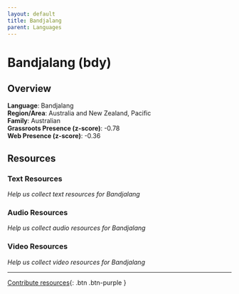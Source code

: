 ```yaml
---
layout: default
title: Bandjalang
parent: Languages
---
```


# Bandjalang (bdy)

## Overview

**Language**: Bandjalang  
**Region/Area**: Australia and New Zealand, Pacific  
**Family**: Australian  
**Grassroots Presence (z-score)**: -0.78  
**Web Presence (z-score)**: -0.36  

## Resources

### Text Resources
*Help us collect text resources for Bandjalang*

### Audio Resources
*Help us collect audio resources for Bandjalang*

### Video Resources
*Help us collect video resources for Bandjalang*

---

[Contribute resources](https://forms.office.com/e/1SfLJx3u1r){: .btn .btn-purple }
